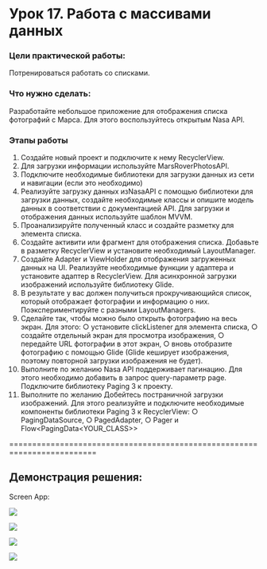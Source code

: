 # Урок 17. Работа с массивами данных

### Цели практической работы:
Потренироваться работать со списками.

### Что нужно сделать:
 Разработайте небольшое приложение для отображения списка фотографий с Марса. 
 Для этого воспользуйтесь открытым Nasa API.

### Этапы работы
1. Создайте новый проект и подключите к нему RecyclerView.
2. Для загрузки информации используйте MarsRoverPhotosAPI.
3. Подключите необходимые библиотеки для загрузки данных из сети и навигации (если это необходимо)
4. Реализуйте загрузку данных изNasaAPI с помощью библиотеки для загрузки данных, создайте необходимые классы и 
   опишите модель данных в соответствии с документацией API. Для загрузки и отображения данных используйте шаблон MVVM.
5. Проанализируйте полученный класс и создайте разметку для элемента списка.
6. Создайте активити или фрагмент для отображения списка. Добавьте в разметку RecyclerView и установите 
   необходимый LayoutManager.
7. Создайте Adapter и ViewHolder для отображения загруженных данных на UI. Реализуйте необходимые функции у адаптера 
   и установите адаптер в RecyclerView. Для асинхронной загрузки изображений используйте библиотеку Glide.
8. В результате у вас должен получиться прокручивающийся список, который отображает фотографии и информацию о них.
   Поэкспериментируйте с разными LayoutManagers.
9. Сделайте так, чтобы можно было открыть фотографию на весь экран.
   Для этого:
   ○ установите clickListener для элемента списка,
   ○ создайте отдельный экран для просмотра изображения,
   ○ передайте URL фотографии в этот экран,
   ○ вновь отобразите фотографию с помощью Glide (Glide кеширует изображения, поэтому повторной загрузки 
      изображения не будет).
10. Выполните по желанию
    Nasa API поддерживает пагинацию. Для этого необходимо добавить в запрос query-параметр page. 
    Подключите библиотеку Paging 3 к проекту.
11. Выполните по желанию
    Добейтесь постраничной загрузки изображений. Для этого реализуйте и подключите необходимые компоненты 
    библиотеки Paging 3 к RecyclerView:
    ○ PagingDataSource,
    ○ PagedAdapter,
    ○ Pager и Flow<PagingData<YOUR_CLASS>>

=========================================================================

## Демонстрация решения:

Screen App:

![](image/list_photo_page.jpg)

![](image/list_photo_page_next.jpg)

![](image/single_photo_slider.jpg)

![](image/single_photo.jpg)



